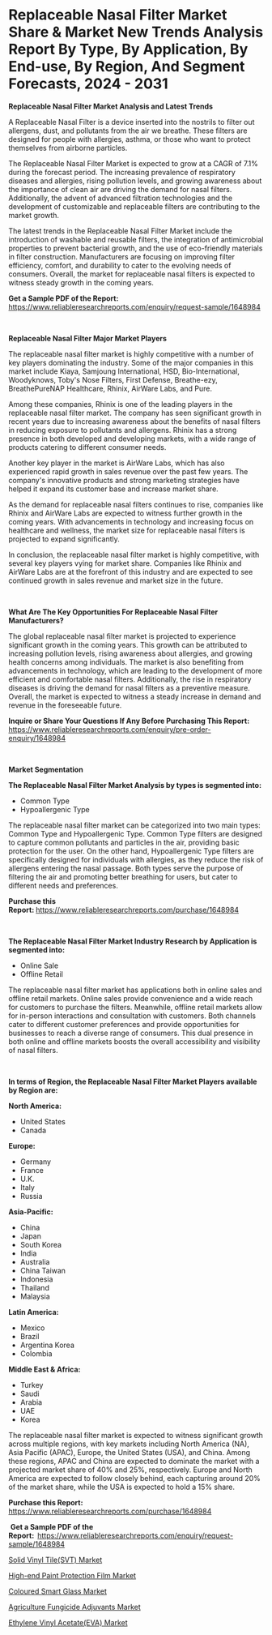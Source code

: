 <p><h1>Replaceable Nasal Filter Market Share & Market New Trends Analysis Report By Type, By Application, By End-use, By Region, And Segment Forecasts, 2024 - 2031</h1></p><p><strong>Replaceable Nasal Filter Market Analysis and Latest Trends</strong></p>
<p><p>A Replaceable Nasal Filter is a device inserted into the nostrils to filter out allergens, dust, and pollutants from the air we breathe. These filters are designed for people with allergies, asthma, or those who want to protect themselves from airborne particles.</p><p>The Replaceable Nasal Filter Market is expected to grow at a CAGR of 7.1% during the forecast period. The increasing prevalence of respiratory diseases and allergies, rising pollution levels, and growing awareness about the importance of clean air are driving the demand for nasal filters. Additionally, the advent of advanced filtration technologies and the development of customizable and replaceable filters are contributing to the market growth.</p><p>The latest trends in the Replaceable Nasal Filter Market include the introduction of washable and reusable filters, the integration of antimicrobial properties to prevent bacterial growth, and the use of eco-friendly materials in filter construction. Manufacturers are focusing on improving filter efficiency, comfort, and durability to cater to the evolving needs of consumers. Overall, the market for replaceable nasal filters is expected to witness steady growth in the coming years.</p></p>
<p><strong>Get a Sample PDF of the Report:&nbsp;</strong> <a href="https://www.reliableresearchreports.com/enquiry/request-sample/1648984">https://www.reliableresearchreports.com/enquiry/request-sample/1648984</a></p>
<p>&nbsp;</p>
<p><strong>Replaceable Nasal Filter Major Market Players</strong></p>
<p><p>The replaceable nasal filter market is highly competitive with a number of key players dominating the industry. Some of the major companies in this market include Kiaya, Samjoung International, HSD, Bio-International, Woodyknows, Toby's Nose Filters, First Defense, Breathe-ezy, BreathePureNAP Healthcare, Rhinix, AirWare Labs, and Pure.</p><p>Among these companies, Rhinix is one of the leading players in the replaceable nasal filter market. The company has seen significant growth in recent years due to increasing awareness about the benefits of nasal filters in reducing exposure to pollutants and allergens. Rhinix has a strong presence in both developed and developing markets, with a wide range of products catering to different consumer needs.</p><p>Another key player in the market is AirWare Labs, which has also experienced rapid growth in sales revenue over the past few years. The company's innovative products and strong marketing strategies have helped it expand its customer base and increase market share.</p><p>As the demand for replaceable nasal filters continues to rise, companies like Rhinix and AirWare Labs are expected to witness further growth in the coming years. With advancements in technology and increasing focus on healthcare and wellness, the market size for replaceable nasal filters is projected to expand significantly.</p><p>In conclusion, the replaceable nasal filter market is highly competitive, with several key players vying for market share. Companies like Rhinix and AirWare Labs are at the forefront of this industry and are expected to see continued growth in sales revenue and market size in the future.</p></p>
<p>&nbsp;</p>
<p><strong>What Are The Key Opportunities For Replaceable Nasal Filter Manufacturers?</strong></p>
<p><p>The global replaceable nasal filter market is projected to experience significant growth in the coming years. This growth can be attributed to increasing pollution levels, rising awareness about allergies, and growing health concerns among individuals. The market is also benefiting from advancements in technology, which are leading to the development of more efficient and comfortable nasal filters. Additionally, the rise in respiratory diseases is driving the demand for nasal filters as a preventive measure. Overall, the market is expected to witness a steady increase in demand and revenue in the foreseeable future.</p></p>
<p><strong>Inquire or Share Your Questions If Any Before Purchasing This Report:</strong> <a href="https://www.reliableresearchreports.com/enquiry/pre-order-enquiry/1648984">https://www.reliableresearchreports.com/enquiry/pre-order-enquiry/1648984</a></p>
<p>&nbsp;</p>
<p><strong>Market Segmentation</strong></p>
<p><strong>The Replaceable Nasal Filter Market Analysis by types is segmented into:</strong></p>
<p><ul><li>Common Type</li><li>Hypoallergenic Type</li></ul></p>
<p><p>The replaceable nasal filter market can be categorized into two main types: Common Type and Hypoallergenic Type. Common Type filters are designed to capture common pollutants and particles in the air, providing basic protection for the user. On the other hand, Hypoallergenic Type filters are specifically designed for individuals with allergies, as they reduce the risk of allergens entering the nasal passage. Both types serve the purpose of filtering the air and promoting better breathing for users, but cater to different needs and preferences.</p></p>
<p><strong>Purchase this Report:&nbsp;</strong><a href="https://www.reliableresearchreports.com/purchase/1648984">https://www.reliableresearchreports.com/purchase/1648984</a></p>
<p>&nbsp;</p>
<p><strong>The Replaceable Nasal Filter Market Industry Research by Application is segmented into:</strong></p>
<p><ul><li>Online Sale</li><li>Offline Retail</li></ul></p>
<p><p>The replaceable nasal filter market has applications both in online sales and offline retail markets. Online sales provide convenience and a wide reach for customers to purchase the filters. Meanwhile, offline retail markets allow for in-person interactions and consultation with customers. Both channels cater to different customer preferences and provide opportunities for businesses to reach a diverse range of consumers. This dual presence in both online and offline markets boosts the overall accessibility and visibility of nasal filters.</p></p>
<p>&nbsp;</p>
<p><strong>In terms of Region, the Replaceable Nasal Filter Market Players available by Region are:</strong></p>
<p>
    <p> <strong> North America: </strong>
        <ul>
            <li>United States</li>
            <li>Canada</li>
        </ul>
        </p> 
    <p> <strong> Europe: </strong>
        <ul>
            <li>Germany</li>
            <li>France</li>
            <li>U.K.</li>
            <li>Italy</li>
            <li>Russia</li>
        </ul>
        </p> 
    <p> <strong> Asia-Pacific: </strong>
        <ul>
            <li>China</li>
            <li>Japan</li>
            <li>South Korea</li>
            <li>India</li>
            <li>Australia</li>
            <li>China Taiwan</li>
            <li>Indonesia</li>
            <li>Thailand</li>
            <li>Malaysia</li>
        </ul>
        </p> 
    <p> <strong> Latin America: </strong>
        <ul>
            <li>Mexico</li>
            <li>Brazil</li>
            <li>Argentina Korea</li>
            <li>Colombia</li>
        </ul>
        </p> 
    <p> <strong> Middle East & Africa: </strong>
        <ul>
            <li>Turkey</li>
            <li>Saudi</li>
            <li>Arabia</li>
            <li>UAE</li>
            <li>Korea</li>
        </ul>
    </p>
    </p>
<p><p>The replaceable nasal filter market is expected to witness significant growth across multiple regions, with key markets including North America (NA), Asia Pacific (APAC), Europe, the United States (USA), and China. Among these regions, APAC and China are expected to dominate the market with a projected market share of 40% and 25%, respectively. Europe and North America are expected to follow closely behind, each capturing around 20% of the market share, while the USA is expected to hold a 15% share.</p></p>
<p><strong>Purchase this Report: </strong><a href="https://www.reliableresearchreports.com/purchase/1648984">https://www.reliableresearchreports.com/purchase/1648984</a></p>
<p>&nbsp;<strong>Get a Sample PDF of the Report:&nbsp;&nbsp;</strong><a href="https://www.reliableresearchreports.com/enquiry/request-sample/1648984">https://www.reliableresearchreports.com/enquiry/request-sample/1648984</a></p>
<p><strong></strong></p>
<p><p><a href="https://issuu.com/reportprime-2/docs/solid-vinyl-tilesvt-market-size-2030.pptx">Solid Vinyl Tile(SVT) Market</a></p><p><a href="https://github.com/joannesouthgate/Market-Research-Report-List-2/blob/main/high-end-paint-protection-film-market.md">High-end Paint Protection Film Market</a></p><p><a href="https://github.com/sofayahoo2023/Market-Research-Report-List-3/blob/main/coloured-smart-glass-market.md">Coloured Smart Glass Market</a></p><p><a href="https://github.com/wwwkeltoum/Market-Research-Report-List-2/blob/main/agriculture-fungicide-adjuvants-market.md">Agriculture Fungicide Adjuvants Market</a></p><p><a href="https://issuu.com/reportprime-2/docs/ethylene-vinyl-acetateeva-market-size-2030.pptx">Ethylene Vinyl Acetate(EVA) Market</a></p></p>